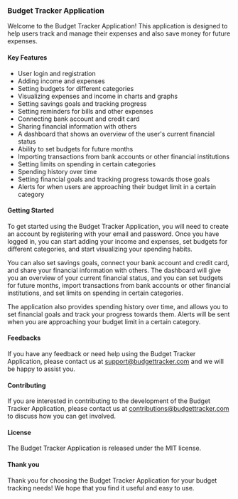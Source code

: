 ### Budget Tracker Application

Welcome to the Budget Tracker Application! This application is designed to help users track and manage their expenses and also save money for future expenses.

#### Key Features

- User login and registration
- Adding income and expenses
- Setting budgets for different categories
- Visualizing expenses and income in charts and graphs
- Setting savings goals and tracking progress
- Setting reminders for bills and other expenses
- Connecting bank account and credit card
- Sharing financial information with others
- A dashboard that shows an overview of the user's current financial status
- Ability to set budgets for future months
- Importing transactions from bank accounts or other financial institutions
- Setting limits on spending in certain categories
- Spending history over time
- Setting financial goals and tracking progress towards those goals
- Alerts for when users are approaching their budget limit in a certain category

#### Getting Started

To get started using the Budget Tracker Application, you will need to create an account by registering with your email and password. Once you have logged in, you can start adding your income and expenses, set budgets for different categories, and start visualizing your spending habits.

You can also set savings goals, connect your bank account and credit card, and share your financial information with others. The dashboard will give you an overview of your current financial status, and you can set budgets for future months, import transactions from bank accounts or other financial institutions, and set limits on spending in certain categories.

The application also provides spending history over time, and allows you to set financial goals and track your progress towards them. Alerts will be sent when you are approaching your budget limit in a certain category.

#### Feedbacks

If you have any feedback or need help using the Budget Tracker Application, please contact us at [support@budgettracker.com](mailto:abdullahabdulfatah526@gmail.com) and we will be happy to assist you.

#### Contributing

If you are interested in contributing to the development of the Budget Tracker Application, please contact us at [contributions@budgettracker.com](https://draq.tech) to discuss how you can get involved.

#### License

The Budget Tracker Application is released under the MIT license.

#### Thank you

Thank you for choosing the Budget Tracker Application for your budget tracking needs! We hope that you find it useful and easy to use.
